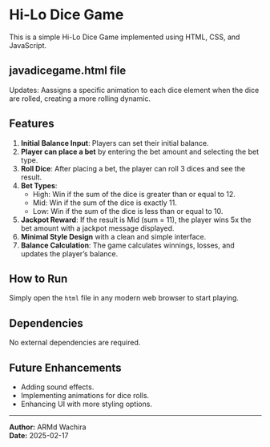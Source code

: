 # Hi-Lo Dice Game

This is a simple Hi-Lo Dice Game implemented using HTML, CSS, and JavaScript.

## javadicegame.html file
Updates: Aassigns a specific animation to each dice element when the dice are rolled, creating a more rolling dynamic.

## Features
1. **Initial Balance Input**: Players can set their initial balance.
2. **Player can place a bet** by entering the bet amount and selecting the bet type.
3. **Roll Dice**: After placing a bet, the player can roll 3 dices and see the result.
4. **Bet Types**:
   - High: Win if the sum of the dice is greater than or equal to 12.
   - Mid: Win if the sum of the dice is exactly 11.
   - Low: Win if the sum of the dice is less than or equal to 10.
5. **Jackpot Reward**: If the result is Mid (sum = 11), the player wins 5x the bet amount with a jackpot message displayed.
6. **Minimal Style Design** with a clean and simple interface.
7. **Balance Calculation**: The game calculates winnings, losses, and updates the player’s balance.

## How to Run
Simply open the `html` file in any modern web browser to start playing.

## Dependencies
No external dependencies are required.

## Future Enhancements
- Adding sound effects.
- Implementing animations for dice rolls.
- Enhancing UI with more styling options.

---

**Author:** ARMd Wachira  
**Date:** 2025-02-17  
